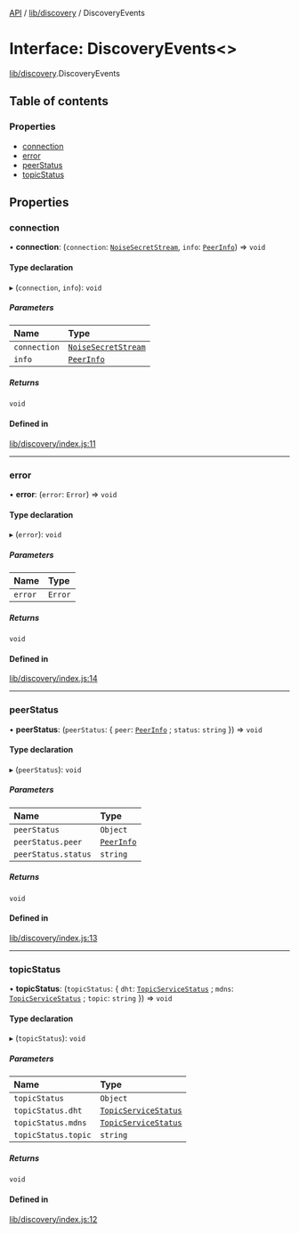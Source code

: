 [API](../README.md) / [lib/discovery](../modules/lib_discovery.md) / DiscoveryEvents

# Interface: DiscoveryEvents<\>

[lib/discovery](../modules/lib_discovery.md).DiscoveryEvents

## Table of contents

### Properties

- [connection](lib_discovery.DiscoveryEvents.md#connection)
- [error](lib_discovery.DiscoveryEvents.md#error)
- [peerStatus](lib_discovery.DiscoveryEvents.md#peerstatus)
- [topicStatus](lib_discovery.DiscoveryEvents.md#topicstatus)

## Properties

### connection

• **connection**: (`connection`: [`NoiseSecretStream`](lib_types.NoiseSecretStream.md), `info`: [`PeerInfo`](../classes/lib_discovery.PeerInfo.md)) => `void`

#### Type declaration

▸ (`connection`, `info`): `void`

##### Parameters

| Name | Type |
| :------ | :------ |
| `connection` | [`NoiseSecretStream`](lib_types.NoiseSecretStream.md) |
| `info` | [`PeerInfo`](../classes/lib_discovery.PeerInfo.md) |

##### Returns

`void`

#### Defined in

[lib/discovery/index.js:11](https://github.com/digidem/mapeo-core-next/blob/8584770/lib/discovery/index.js#L11)

___

### error

• **error**: (`error`: `Error`) => `void`

#### Type declaration

▸ (`error`): `void`

##### Parameters

| Name | Type |
| :------ | :------ |
| `error` | `Error` |

##### Returns

`void`

#### Defined in

[lib/discovery/index.js:14](https://github.com/digidem/mapeo-core-next/blob/8584770/lib/discovery/index.js#L14)

___

### peerStatus

• **peerStatus**: (`peerStatus`: { `peer`: [`PeerInfo`](../classes/lib_discovery.PeerInfo.md) ; `status`: `string`  }) => `void`

#### Type declaration

▸ (`peerStatus`): `void`

##### Parameters

| Name | Type |
| :------ | :------ |
| `peerStatus` | `Object` |
| `peerStatus.peer` | [`PeerInfo`](../classes/lib_discovery.PeerInfo.md) |
| `peerStatus.status` | `string` |

##### Returns

`void`

#### Defined in

[lib/discovery/index.js:13](https://github.com/digidem/mapeo-core-next/blob/8584770/lib/discovery/index.js#L13)

___

### topicStatus

• **topicStatus**: (`topicStatus`: { `dht`: [`TopicServiceStatus`](../types/lib_discovery.TopicServiceStatus.md) ; `mdns`: [`TopicServiceStatus`](../types/lib_discovery.TopicServiceStatus.md) ; `topic`: `string`  }) => `void`

#### Type declaration

▸ (`topicStatus`): `void`

##### Parameters

| Name | Type |
| :------ | :------ |
| `topicStatus` | `Object` |
| `topicStatus.dht` | [`TopicServiceStatus`](../types/lib_discovery.TopicServiceStatus.md) |
| `topicStatus.mdns` | [`TopicServiceStatus`](../types/lib_discovery.TopicServiceStatus.md) |
| `topicStatus.topic` | `string` |

##### Returns

`void`

#### Defined in

[lib/discovery/index.js:12](https://github.com/digidem/mapeo-core-next/blob/8584770/lib/discovery/index.js#L12)
